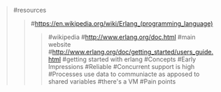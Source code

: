 >#resources
>>#https://en.wikipedia.org/wiki/Erlang_(programming_language)
>>>#wikipedia
>>#http://www.erlang.org/doc.html
>>>#main website
>>#http://www.erlang.org/doc/getting_started/users_guide.html
>>>#getting started with erlang
>#Concepts
>#Early Impressions
>>#Reliable 
>>#Concurrent support is high
>>#Processes use data to communiacte as apposed to shared variables
>>#there's a VM
>#Pain points
